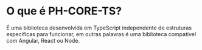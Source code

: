 # O que é PH-CORE-TS?
É uma biblioteca desenvolvida em TypeScript independente de estruturas especificas para funcionar, em outras palavras é uma biblioteca compatível com Angular, React ou Node.